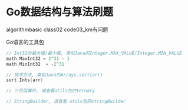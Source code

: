 # Go数据结构与算法刷题
algorithmbasic class02 code03_km有问题

Go语言的工具包
```go
// Int32的最大值/最小值, 类似Java的Integer.MAX_VALUE/Integer.MIN_VALUE
math.MaxInt32 = 2^31 - 1
math.MinInt32  = -2^31

// 排序方法, 类似Java的Arrays.sort(arr)
sort.Ints(arr)

// 三目运算符, 请查看utils包的ternary

// StringBuilder, 请查看 utils包的stringBuilder
```